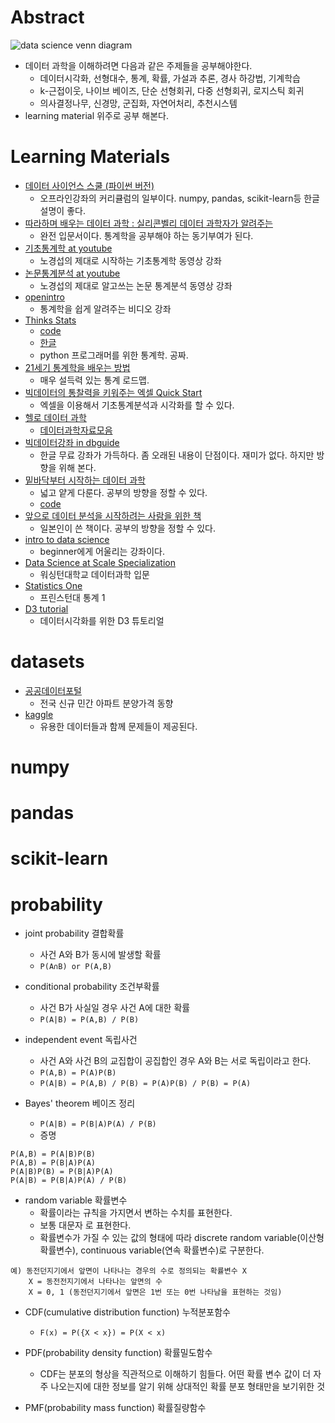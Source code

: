 # Abstract

![data science venn diagram](https://static1.squarespace.com/static/5150aec6e4b0e340ec52710a/t/51525c33e4b0b3e0d10f77ab/1364352052403/Data_Science_VD.png?format=1500w)

- 데이터 과학을 이해하려면 다음과 같은 주제들을 공부해야한다.
  - 데이터시각화, 선형대수, 통계, 확률, 가설과 추론, 경사 하강법, 기계학습
  - k-근접이웃, 나이브 베이즈, 단순 선형회귀, 다중 선형회귀, 로지스틱 회귀
  - 의사결정나무, 신경망, 군집화, 자연어처리, 추천시스템
- learning material 위주로 공부 해본다.

# Learning Materials

- [데이터 사이언스 스쿨 (파이썬 버전)](https://datascienceschool.net/view-notebook/661128713b654edc928ecb455a826b1d/)
  - 오프라인강좌의 커리큘럼의 일부이다. numpy, pandas, scikit-learn등 한글 설명이 좋다.
- [따라하며 배우는 데이터 과학 : 실리콘벨리 데이터 과학자가 알려주는](http://www.yes24.com/24/Goods/44184320?Acode=101)
  - 완전 입문서이다. 통계학을 공부해야 하는 동기부여가 된다.
- [기초통계학 at youtube](https://www.youtube.com/playlist?list=PLsri7w6p16vs-vfUgweXPjEEhwXjjPSHq)
  - 노경섭의 제대로 시작하는 기초통계학 동영상 강좌
- [논문통계분석 at youtube](https://www.youtube.com/watch?v=8PT4AKrKjFo&list=PLsri7w6p16vuIphjhykx6UwOb6ICK0HVi)
  - 노경섭의 제대로 알고쓰는 논문 통계분석 동영상 강좌
- [openintro](https://www.openintro.org/stat/videos.php)
  - 통계학을 쉽게 알려주는 비디오 강좌
- [Thinks Stats](http://greenteapress.com/thinkstats/)
  - [code](https://github.com/AllenDowney/ThinkStats2)
  - [한글](http://fliphtml5.com/dvlr/gyzu/basic)
  - python 프로그래머를 위한 통계학. 공짜.
- [21세기 통계학을 배우는 방법](http://statkclee.github.io/window-of-statistics/)
  - 매우 설득력 있는 통계 로드맵.
- [빅데이터의 통찰력을 키워주는 엑셀 Quick Start](https://www.inflearn.com/course/%EC%97%91%EC%85%80-%EA%B0%95%EC%A2%8C/)
  - 엑셀을 이용해서 기초통계분석과 시각화를 할 수 있다.
- [헬로 데이터 과학](http://www.kangcom.com/sub/view.asp?sku=201602122364)
  - [데이터과학자료모음](http://www.hellodatascience.com/?page_id=7)
- [빅데이터강좌 in dbguide](http://cyber.dbguide.net/lecture.php?code=AA017)
  - 한글 무료 강좌가 가득하다. 좀 오래된 내용이 단점이다. 재미가 없다. 하지만 방향을 위해 본다.
- [밑바닥부터 시작하는 데이터 과학](http://www.kangcom.com/sub/view.asp?sku=201605307751)
  - 넓고 얕게 다룬다. 공부의 방향을 정할 수 있다.
  - [code](https://github.com/Insight-book/data-science-from-scratch?files=1)
- [앞으로 데이터 분석을 시작하려는 사람을 위한 책](http://www.aladin.co.kr/shop/wproduct.aspx?ItemId=40672590&ttbkey=ttbcloud092006002&COPYPaper=1)
  - 일본인이 쓴 책이다. 공부의 방향을 정할 수 있다.
- [intro to data science](https://classroom.udacity.com/courses/ud359)
  - beginner에게 어울리는 강좌이다.
- [Data Science at Scale Specialization](https://www.coursera.org/specializations/data-science)
  - 워싱턴대학교 데이터과학 입문
- [Statistics One](https://www.youtube.com/watch?v=VJlpQs4a5LI&list=PLgIPpm6tJZoTlY4A-xikgjXmlscqduP5k)
  - 프린스턴대 통계 1
- [D3 tutorial](http://alignedleft.com/tutorials)
  - 데이터시각화를 위한 D3 튜토리얼

# datasets

- [공공데이터포털](https://www.data.go.kr/)
  - 전국 신규 민간 아파트 분양가격 동향
- [kaggle](https://www.kaggle.com/)
  - 유용한 데이터들과 함께 문제들이 제공된다.

# numpy
# pandas
# scikit-learn
# probability

- joint probability 결합확률
  - 사건 A와 B가 동시에 발생할 확률 
  - `P(A∩B) or P(A,B)`
  
- conditional probability 조건부확률
  - 사건 B가 사실일 경우 사건 A에 대한 확률 
  - `P(A|B) = P(A,B) / P(B)`

- independent event 독립사건
  - 사건 A와 사건 B의 교집합이 공집합인 경우 A와 B는 서로 독립이라고 한다. 
  - `P(A,B) = P(A)P(B)`
  - `P(A|B) = P(A,B) / P(B) = P(A)P(B) / P(B) = P(A)`
  
- Bayes' theorem 베이즈 정리
  - `P(A|B) = P(B|A)P(A) / P(B)`
  - 증명
```
P(A,B) = P(A|B)P(B)
P(A,B) = P(B|A)P(A)
P(A|B)P(B) = P(B|A)P(A)
P(A|B) = P(B|A)P(A) / P(B)
```

- random variable 확률변수
  - 확률이라는 규칙을 가지면서 변하는 수치를 표현한다. 
  - 보통 대문자 로 표현한다.
  - 확률변수가 가질 수 있는 값의 형태에 따라 discrete random
    variable(이산형 확률변수), continuous variable(연속 확률변수)로
    구분한다.

```
예) 동전던지기에서 앞면이 나타나는 경우의 수로 정의되는 확률변수 X
    X = 동전전지기에서 나타나는 앞면의 수
    X = 0, 1 (동전던지기에서 앞면은 1번 또는 0번 나타남을 표현하는 것임)
```

- CDF(cumulative distribution function) 누적분포함수
  - `F(x) = P({X < x}) = P(X < x)`

- PDF(probability density function) 확률밀도함수
  - CDF는 분포의 형상을 직관적으로 이해하기 힘들다. 어떤 확률 변수
    값이 더 자주 나오는지에 대한 정보를 알기 위해 상대적인 확률 분포
    형태만을 보기위한 것

- PMF(probability mass function) 확률질량함수
